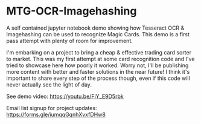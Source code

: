 # MTG-OCR-Imagehashing
A self contained jupyter notebook demo showing how Tesseract OCR &amp; Imagehashing can be used to recognize Magic Cards. This demo is a first pass attempt with plenty of room for improvement.


I'm embarking on a project to bring a cheap & effective trading card sorter to market. This was my first attempt at some card recognition code and I've tried to showcase here how poorly it worked. Worry not, I'll be publishing more content with better and faster solutions in the near future! I think it's important to share every step of the process though, even if this code will never actually see the light of day.

See demo video:  https://youtu.be/FiY_E9D5rbk

Email list signup for project updates:  https://forms.gle/iumqqGqnhXvxfDHw8

